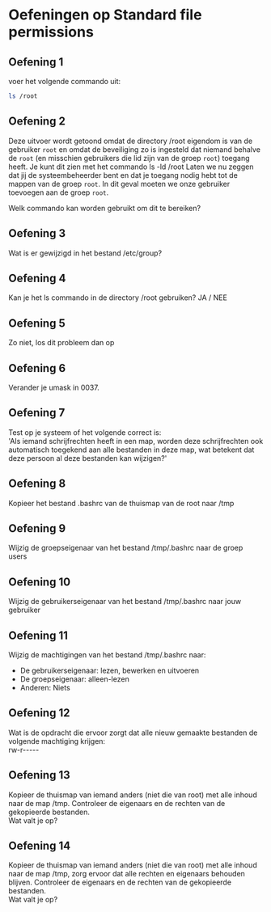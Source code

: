 # Oefeningen op Standard file permissions

## Oefening 1
voer het volgende commando uit: <br />
```bash
ls /root
```


## Oefening 2
Deze uitvoer wordt getoond omdat de directory /root eigendom is van de gebruiker `root` en omdat de beveiliging zo is ingesteld dat niemand behalve de `root` (en misschien gebruikers die lid zijn van de groep `root`) toegang heeft. Je kunt dit zien met het commando ls -ld /root 
Laten we nu zeggen dat jij de systeembeheerder bent en dat je toegang nodig hebt tot de mappen van de groep `root`. In dit geval moeten we onze gebruiker toevoegen aan de groep `root`. <br /> 

Welk commando kan worden gebruikt om dit te bereiken? 


## Oefening 3
Wat is er gewijzigd in het bestand /etc/group? 


## Oefening 4
Kan je het ls commando in de directory /root gebruiken? JA / NEE 


## Oefening 5
Zo niet, los dit probleem dan op 


## Oefening 6
Verander je umask in 0037. 


## Oefening 7
Test op je systeem of het volgende correct is: <br /> 
'Als iemand schrijfrechten heeft in een map, worden deze schrijfrechten ook automatisch toegekend aan alle bestanden in deze map, wat betekent dat deze persoon al deze bestanden kan wijzigen?' 


## Oefening 8
Kopieer het bestand .bashrc van de thuismap van de root naar /tmp 


## Oefening 9
Wijzig de groepseigenaar van het bestand /tmp/.bashrc naar de groep users


## Oefening 10
Wijzig de gebruikerseigenaar van het bestand /tmp/.bashrc naar jouw gebruiker 


## Oefening 11
Wijzig de machtigingen van het bestand /tmp/.bashrc naar: <br /> 
- De gebruikerseigenaar:    lezen, bewerken en uitvoeren 
- De groepseigenaar:        alleen-lezen 
- Anderen:                  Niets 


## Oefening 12
Wat is de opdracht die ervoor zorgt dat alle nieuw gemaakte bestanden de volgende machtiging krijgen: <br /> 
rw-r----- 


## Oefening 13
Kopieer de thuismap van iemand anders (niet die van root) met alle inhoud naar de map /tmp. Controleer de eigenaars en de rechten van de gekopieerde bestanden. <br /> 
Wat valt je op? 


## Oefening 14
Kopieer de thuismap van iemand anders (niet die van root) met alle inhoud naar de map /tmp, zorg ervoor dat alle rechten en eigenaars behouden blijven. Controleer de eigenaars en de rechten van de gekopieerde bestanden. <br /> 
Wat valt je op? 
